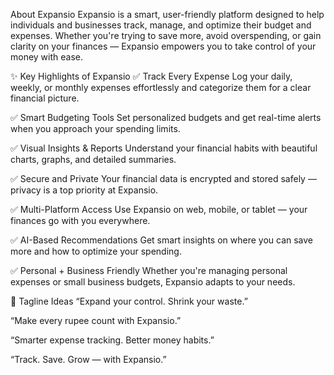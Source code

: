 About Expansio
Expansio is a smart, user-friendly platform designed to help individuals and businesses track, manage, and optimize their budget and expenses. Whether you're trying to save more, avoid overspending, or gain clarity on your finances — Expansio empowers you to take control of your money with ease.

✨ Key Highlights of Expansio
✅ Track Every Expense
Log your daily, weekly, or monthly expenses effortlessly and categorize them for a clear financial picture.

✅ Smart Budgeting Tools
Set personalized budgets and get real-time alerts when you approach your spending limits.

✅ Visual Insights & Reports
Understand your financial habits with beautiful charts, graphs, and detailed summaries.

✅ Secure and Private
Your financial data is encrypted and stored safely — privacy is a top priority at Expansio.

✅ Multi-Platform Access
Use Expansio on web, mobile, or tablet — your finances go with you everywhere.

✅ AI-Based Recommendations
Get smart insights on where you can save more and how to optimize your spending.

✅ Personal + Business Friendly
Whether you're managing personal expenses or small business budgets, Expansio adapts to your needs.

🧠 Tagline Ideas
“Expand your control. Shrink your waste.”

“Make every rupee count with Expansio.”

“Smarter expense tracking. Better money habits.”

“Track. Save. Grow — with Expansio.”